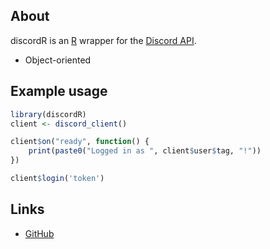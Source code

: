 ## About

discordR is an [R](https://nodejs.org) wrapper for the [Discord API](https://discord.com/developers/docs/intro).

- Object-oriented

## Example usage

```R
library(discordR)
client <- discord_client()

client$on("ready", function() {
    print(paste0("Logged in as ", client$user$tag, "!"))
})

client$login('token')
```

## Links

- [GitHub](https://github.com/eshom/discordR)
